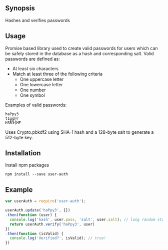 ## Synopsis

Hashes and verifies passwords

## Usage

Promise based library used to create valid passwords for users which can be safely stored in the database
as a hash and corresponding salt. Valid passwords are defined as:
- At least six characters
- Match at least three of the following criteria
    - One uppercase letter
    - One lowercase letter
    - One number
    - One symbol

 
 Examples of valid passwords:
 
```
haPpy3
t1gg@r
H3R3$ME
```

Uses Crypto.pbkdf2 using SHA-1 hash and a 128-byte salt to generate a 512-byte key.

## Installation

Install npm packages

`npm install --save user-auth`

## Example

```javascript
var userAuth = require('user-auth');

userAuth.update('haPpy3', {})
.then(function (user) {
  console.log('hash', user.pass, 'salt', user.salt); // long random strings
  return userAuth.verify('haPpy3', user)
})
.then(function (isValid) {
  console.log('Verified?', isValid); // true!
})
```